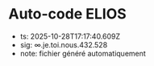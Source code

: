 # Auto-code ELIOS
- ts: 2025-10-28T17:17:40.609Z
- sig: ∞.je.toi.nous.432.528
- note: fichier généré automatiquement